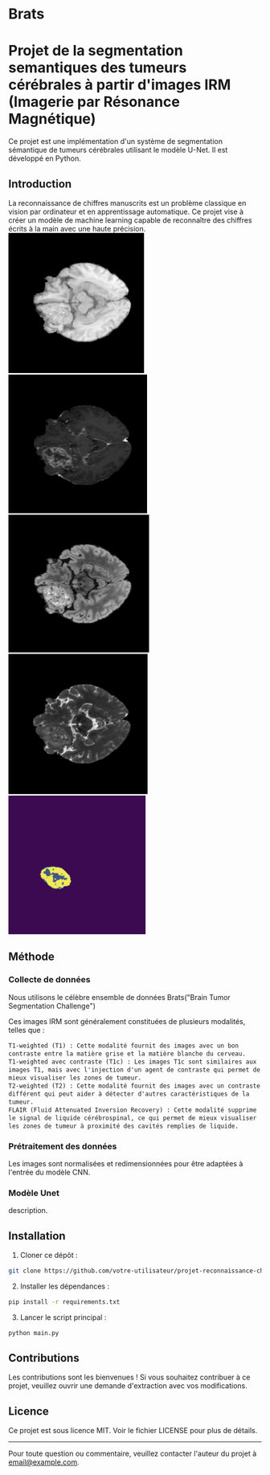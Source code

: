 # Brats
# Projet de la segmentation semantiques des tumeurs cérébrales à partir d'images IRM (Imagerie par Résonance Magnétique)

Ce projet est une implémentation d'un système de segmentation sémantique de tumeurs cérébrales utilisant le modèle U-Net. Il est développé en Python.

## Introduction

La reconnaissance de chiffres manuscrits est un problème classique en vision par ordinateur et en apprentissage automatique. Ce projet vise à créer un modèle de machine learning capable de reconnaître des chiffres écrits à la main avec une haute précision.
![Flair](images/Flair.png) ![Nom de l'image](images/T1.png) ![Nom de l'image](images/T1ce.png) ![Nom de l'image](images/T2.png) ![Nom de l'image](images/Mask.png)

## Méthode

### Collecte de données
Nous utilisons le célèbre ensemble de données Brats("Brain Tumor Segmentation Challenge")

Ces images IRM sont généralement constituées de plusieurs modalités, telles que :

    T1-weighted (T1) : Cette modalité fournit des images avec un bon contraste entre la matière grise et la matière blanche du cerveau.
    T1-weighted avec contraste (T1c) : Les images T1c sont similaires aux images T1, mais avec l'injection d'un agent de contraste qui permet de mieux visualiser les zones de tumeur.
    T2-weighted (T2) : Cette modalité fournit des images avec un contraste différent qui peut aider à détecter d'autres caractéristiques de la tumeur.
    FLAIR (Fluid Attenuated Inversion Recovery) : Cette modalité supprime le signal de liquide cérébrospinal, ce qui permet de mieux visualiser les zones de tumeur à proximité des cavités remplies de liquide.
### Prétraitement des données
Les images sont normalisées et redimensionnées pour être adaptées à l'entrée du modèle CNN.

### Modèle Unet
description.

## Installation

1. Cloner ce dépôt :

```bash
git clone https://github.com/votre-utilisateur/projet-reconnaissance-chiffres-manuscrits.git
```

2. Installer les dépendances :

```bash
pip install -r requirements.txt
```

3. Lancer le script principal :

```bash
python main.py
```

## Contributions

Les contributions sont les bienvenues ! Si vous souhaitez contribuer à ce projet, veuillez ouvrir une demande d'extraction avec vos modifications.

## Licence

Ce projet est sous licence MIT. Voir le fichier LICENSE pour plus de détails.

---

Pour toute question ou commentaire, veuillez contacter l'auteur du projet à [email@example.com](mailto:email@example.com).
